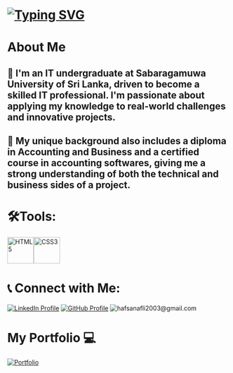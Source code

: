 # <a href="https://git.io/typing-svg"><img src="https://readme-typing-svg.herokuapp.com?font=Poppins&size=30&pause=2000&color=5E6EF7&center=true&vCenter=true&width=700&height=70&lines=Hey%2C+Its+Hafsa+Here+%F0%9F%91%8B;Information+System+Undergraduate+%F0%9F%8E%93+;AAT+Passed+Finalist+%F0%9F%93%9C" alt="Typing SVG" /></a>
# About Me

<h2>🔖 I'm an IT undergraduate at Sabaragamuwa University of Sri Lanka, driven to become a skilled IT professional. I'm passionate about applying my knowledge to real-world challenges and innovative projects.</h2>
<h2>🔖 My unique background also includes a diploma in Accounting and Business and a certified course in accounting softwares, giving me a strong understanding of both the technical and business sides of a project.</h2>

# 🛠️<b>Tools:</b><br>
<img src="https://cdn.jsdelivr.net/gh/devicons/devicon/icons/html5/html5-original.svg" alt="HTML5" width="60"/><img src="https://cdn.jsdelivr.net/gh/devicons/devicon/icons/css3/css3-original.svg" alt="CSS3" width="60" /> <br>

# 📞 Connect with Me:
<a href="https://www.linkedin.com/in/hafsa-nafli-7310a9354/" target="_blank"><img src="https://img.shields.io/badge/LinkedIn-0077B5?style=for-the-badge&logo=linkedin&logoColor=white" alt="LinkedIn Profile" /></a>   <a href="https://github.com/FathimaHafsa-22" target="_blank"><img src="https://img.shields.io/badge/GitHub-100000?style=for-the-badge&logo=github&logoColor=white" alt="GitHub Profile" /></a> <img src="https://img.shields.io/badge/Gmail-D14836?style=for-the-badge&logo=gmail&logoColor=white" alt="hafsanafli2003@gmail.com"/>
# My Portfolio 💻
<a href="https://fathimahafsa-22.github.io/My_Portfolio/Home_Page.html" target="_blank" rel="noopener noreferrer">
  <img src="https://img.shields.io/badge/Portfolio-4CAF50?style=for-the-badge&logo=pagekite&logoColor=white" alt="Portfolio" />
</a>

